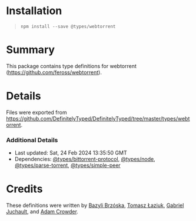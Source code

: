 # Installation
> `npm install --save @types/webtorrent`

# Summary
This package contains type definitions for webtorrent (https://github.com/feross/webtorrent).

# Details
Files were exported from https://github.com/DefinitelyTyped/DefinitelyTyped/tree/master/types/webtorrent.

### Additional Details
 * Last updated: Sat, 24 Feb 2024 13:35:50 GMT
 * Dependencies: [@types/bittorrent-protocol](https://npmjs.com/package/@types/bittorrent-protocol), [@types/node](https://npmjs.com/package/@types/node), [@types/parse-torrent](https://npmjs.com/package/@types/parse-torrent), [@types/simple-peer](https://npmjs.com/package/@types/simple-peer)

# Credits
These definitions were written by [Bazyli Brzóska](https://github.com/niieani), [Tomasz Łaziuk](https://github.com/tlaziuk), [Gabriel Juchault](https://github.com/gjuchault), and [Adam Crowder](https://github.com/cheeseandcereal).
